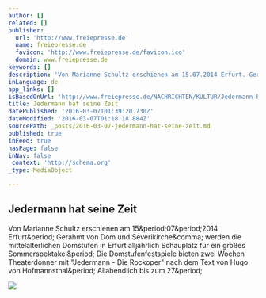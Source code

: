 ```yaml
---
author: []
related: []
publisher:
  url: 'http://www.freiepresse.de'
  name: freiepresse.de
  favicon: 'http://www.freiepresse.de/favicon.ico'
  domain: www.freiepresse.de
keywords: []
description: 'Von Marianne Schultz erschienen am 15.07.2014 Erfurt. Gerahmt von Dom und Severikirche, werden die mittelalterlichen Domstufen in Erfurt alljährlich Schauplatz für ein großes Sommerspektakel. Die Domstufenfestspiele bieten zwei Wochen Theaterdonner mit "Jedermann - Die Rockoper" nach dem Text von Hugo von Hofmannsthal. Allabendlich bis zum 27.'
inLanguage: de
app_links: []
isBasedOnUrl: 'http://www.freiepresse.de/NACHRICHTEN/KULTUR/Jedermann-hat-seine-Zeit-artikel8906640.php'
title: Jedermann hat seine Zeit
datePublished: '2016-03-07T01:39:20.730Z'
dateModified: '2016-03-07T01:18:18.884Z'
sourcePath: _posts/2016-03-07-jedermann-hat-seine-zeit.md
published: true
inFeed: true
hasPage: false
inNav: false
_context: 'http://schema.org'
_type: MediaObject

---
```

<article style=""><h1>Jedermann hat seine Zeit</h1><p>Von Marianne Schultz erschienen am 15&amp;period;07&amp;period;2014 Erfurt&amp;period; Gerahmt von Dom und Severikirche&amp;comma; werden die mittelalterlichen Domstufen in Erfurt alljährlich Schauplatz für ein großes Sommerspektakel&amp;period; Die Domstufenfestspiele bieten zwei Wochen Theaterdonner mit "Jedermann - Die Rockoper" nach dem Text von Hugo von Hofmannsthal&amp;period; Allabendlich bis zum 27&amp;period;</p><img src="http://www.freiepresse.de/DYNIMG/56/25/4705625_W300.jpg" /></article>